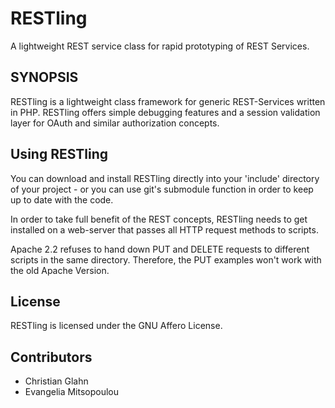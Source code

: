 RESTling
========

A lightweight REST service class for rapid prototyping of REST Services.

SYNOPSIS
--------

RESTling is a lightweight class framework for generic REST-Services written
in PHP. RESTling offers simple debugging features and a session validation
layer for OAuth and similar authorization concepts.

Using RESTling
--------------

You can download and install RESTling directly into your 'include' directory
of your project - or you can use git's submodule function in order to keep up
to date with the code.

In order to take full benefit of the REST concepts, RESTling needs to get
installed on a web-server that passes all HTTP request methods to scripts.

Apache 2.2 refuses to hand down PUT and DELETE requests to different scripts
in the same directory. Therefore, the PUT examples won't work with the old
Apache Version.

License
-------

RESTling is licensed under the GNU Affero License.

Contributors
------------

* Christian Glahn
* Evangelia Mitsopoulou
